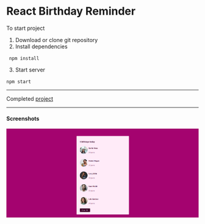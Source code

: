 # React Birthday Reminder

To start project

1. Download or clone git repository
2. Install dependencies

```
 npm install
```

3. Start server

```
npm start
```

---

Completed [project](https://birthday-reminder-react-by-malina.netlify.app/)

---

#### Screenshots

![image](./public//screenshot.png)
